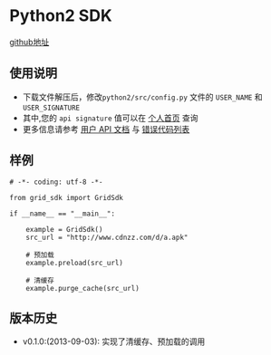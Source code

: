 # Python2 SDK

[github地址](https://github.com/GridSafe/grid-sdk-python2)


## 使用说明

- 下载文件解压后，修改`python2/src/config.py` 文件的 `USER_NAME` 和 `USER_SIGNATURE`
- 其中,您的 `api signature` 值可以在 [个人首页]() 查询
- 更多信息请参考 [用户 API 文档](api-docs.md) 与 [错误代码列表](error-code.md)

## 样例
```
# -*- coding: utf-8 -*-

from grid_sdk import GridSdk

if __name__ == "__main__":

    example = GridSdk()
    src_url = "http://www.cdnzz.com/d/a.apk"

    # 预加载
    example.preload(src_url)

    # 清缓存
    example.purge_cache(src_url)
```

## 版本历史
 - v0.1.0:(2013-09-03): 实现了清缓存、预加载的调用
